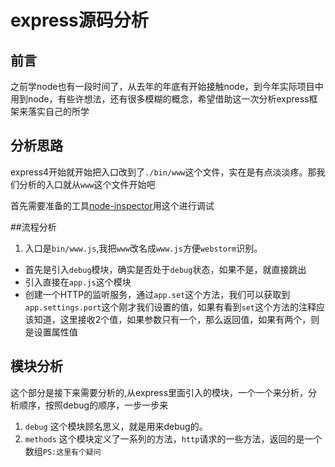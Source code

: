 # express源码分析
## 前言
之前学node也有一段时间了，从去年的年底有开始接触node，到今年实际项目中用到node，有些许想法，还有很多模糊的概念，希望借助这一次分析express框架来落实自己的所学
## 分析思路 
express4开始就开始把入口改到了`./bin/www`这个文件，实在是有点淡淡疼。那我们分析的入口就从`www`这个文件开始吧

首先需要准备的工具[node-inspector](https://github.com/node-inspector/node-inspector)用这个进行调试

##流程分析

1. 入口是`bin/www.js`,我把`www`改名成`www.js`方便`webstorm`识别。
- 首先是引入`debug`模块，确实是否处于`debug`状态，如果不是，就直接跳出
- 引入直接在`app.js`这个模块
- 创建一个HTTP的监听服务，通过`app.set`这个方法，我们可以获取到`app.settings.port`这个刚才我们设置的值，如果有看到`set`这个方法的注释应该知道，这里接收2个值，如果参数只有一个，那么返回值，如果有两个，则是设置属性值


## 模块分析
这个部分是接下来需要分析的,从express里面引入的模块，一个一个来分析，分析顺序，按照debug的顺序，一步一步来

1. `debug` 这个模块顾名思义，就是用来debug的。
2. `methods` 这个模块定义了一系列的方法，`http`请求的一些方法，返回的是一个数组`PS:这里有个疑问`
